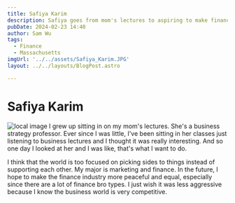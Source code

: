 ```yaml
---
title: Safiya Karim
description: Safiya goes from mom's lectures to aspiring to make finance more peaceful.
pubDate: 2024-02-23 14:40
author: Sam Wu
tags:
  - Finance
  - Massachusetts
imgUrl: '../../assets/Safiya_Karim.JPG'
layout: ../../layouts/BlogPost.astro

---
```

# Safiya Karim

![local image](../../assets/Safiya_Karim.JPG)
I grew up sitting in on my mom's lectures. She's a business strategy professor. Ever since I was little, I've been sitting in her classes just listening to business lectures and I thought it was really interesting. And so one day I looked at her and I was like, that's what I want to do.

I think that the world is too focused on picking sides to things instead of supporting each other. My major is marketing and finance. In the future, I hope to make the finance industry more peaceful and equal, especially since there are a lot of finance bro types.  I just wish it was less aggressive because I know the business world is very competitive.
